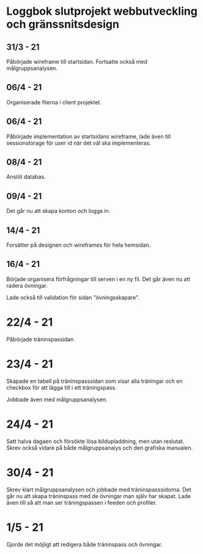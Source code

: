 # Loggbok slutprojekt webbutveckling och gränssnitsdesign

## 31/3 - 21

Påbörjade wireframe till startsidan. Fortsatte också med målgruppsanalysen.

## 06/4 - 21

Organiserade filerna i client projektet.

## 06/4 - 21

Påbörjade implementation av startsidans wireframe, lade även till sessionstorage för user id när det väl ska implementeras.

## 08/4 - 21

Anslöt databas.

## 09/4 - 21

Det går nu att skapa konton och logga in.

## 14/4 - 21

Forsätter på designen och wireframes för hela hemsidan.

## 16/4 - 21

Började organisera förfrågningar till serven i en ny fil. Det går även nu att radera övningar.

Lade också till validation för sidan "övningsskapare".

# 22/4 - 21

Påbörjade träninspassidan

# 23/4 - 21

Skapade en tabell på träninspasssidan som visar alla träningar och en checkbox för att lägga till i ett träningspass.

Jobbade även med målgruppsanalysen.

# 24/4 - 21

Satt halva dagaen och försökte lösa bildupladdning, men utan reslutat. Skrev också vidare på både målgruppsanalys och den grafiska manualen.

# 30/4 - 21

Skrev klart målgruppsanalysen och jobbade med träninspasssidorna. Det går nu att skapa träninspass med de övningar man själv har skapat. Lade även till så att man ser träningspassen i feeden och profiler.

# 1/5 - 21

Gjorde det möjligt att redigera både träninspass och övningar.
